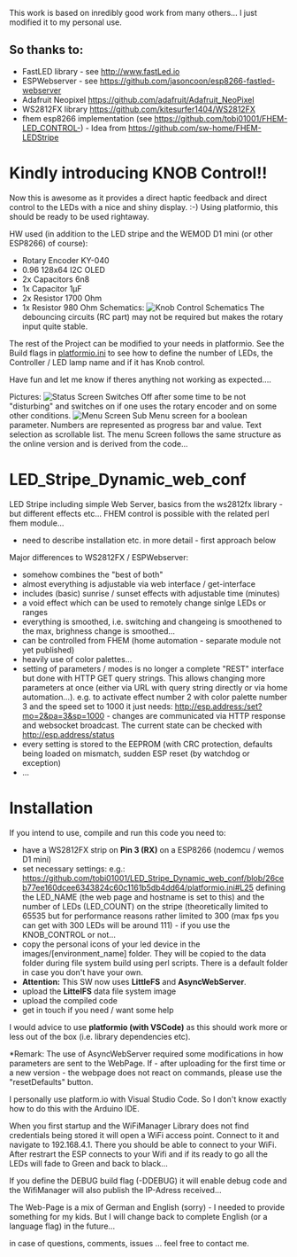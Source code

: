 This work is based on inredibly good work from many others... I just modified it to my personal use.

So thanks to:
-------------
   - FastLED library - see http://www.fastLed.io
   - ESPWebserver - see https://github.com/jasoncoon/esp8266-fastled-webserver
   - Adafruit Neopixel https://github.com/adafruit/Adafruit_NeoPixel
   - WS2812FX library https://github.com/kitesurfer1404/WS2812FX
   - fhem esp8266 implementation (see https://github.com/tobi01001/FHEM-LED_CONTROL-) - Idea from https://github.com/sw-home/FHEM-LEDStripe 


# Kindly introducing KNOB Control!!
Now this is awesome as it provides a direct haptic feedback and direct control to the LEDs with a nice and shiny display. :-)
Using platformio, this should be ready to be used rightaway.

HW used (in addition to the LED stripe and the WEMOD D1 mini (or other ESP8266) of course): 
- Rotary Encoder KY-040
- 0.96 128x64 I2C OLED
- 2x Capacitors 6n8
- 1x Capacitor 1µF
- 2x Resistor 1700 Ohm
- 1x Resistor 980 Ohm
Schematics:
![Knob Control Schematics](https://github.com/tobi01001/LED_Stripe_Dynamic_web_conf/blob/KnobControl/circuit.png)
The debouncing circuits (RC part) may not be required but makes the rotary input quite stable.

The rest of the Project can be modified to your needs in platformio. See the Build flags in [platformio.ini]( https://github.com/tobi01001/LED_Stripe_Dynamic_web_conf/blob/KnobControl/platformio.ini) to see how to define the number of LEDs, the Controller / LED lamp name and if it has Knob control.

Have fun and let me know if theres anything not working as expected....

Pictures:
![Status Screen](https://github.com/tobi01001/LED_Stripe_Dynamic_web_conf/blob/KnobControl/20200227_210857.jpg)
Switches Off after some time to be not "disturbing" and switches on if one uses the rotary encoder and on some other conditions.
![Menu Screen](https://github.com/tobi01001/LED_Stripe_Dynamic_web_conf/blob/KnobControl/20200227_210707.jpg)
Sub Menu screen for a boolean parameter. Numbers are represented as progress bar and value. Text selection as scrollable list.
The menu Screen follows the same structure as the online version and is derived from the code...

# LED_Stripe_Dynamic_web_conf
LED Stripe including simple Web Server, basics from the ws2812fx library - but different effects etc... 
FHEM control is possible with the related perl fhem module...

- need to describe installation etc. in more detail - first approach below

Major differences to WS2812FX / ESPWebserver:

- somehow combines the "best of both"
- almost everything is adjustable via web interface / get-interface
- includes (basic) sunrise / sunset effects with adjustable time (minutes) 
- a void effect which can be used to remotely change sinlge LEDs or ranges
- everything is smoothed, i.e. switching and changeing is smoothened to the max, brighness change is smoothed...
- can be controlled from FHEM (home automation - separate module not yet published)
- heavily use of color palettes...
- setting of parameters / modes is no longer a complete "REST" interface but done with HTTP GET query strings. This allows changing more parameters at once (either via URL with query string directly or via home automation...). e.g. to activate effect number 2 with color palette number 3 and the speed set to 1000 it just needs: http://esp.address:/set?mo=2&pa=3&sp=1000 - changes are communicated via HTTP response and websocket broadcast. The current state can be checked with http://esp.address/status
- every setting is stored to the EEPROM (with CRC protection, defaults being loaded on mismatch, sudden ESP reset (by watchdog or exception)
- ...

# Installation
If you intend to use, compile and run this code you need to:
- have a WS2812FX strip on **Pin 3 (RX)** on a ESP8266 (nodemcu / wemos D1 mini)
- set necessary settings: e.g.: https://github.com/tobi01001/LED_Stripe_Dynamic_web_conf/blob/26ceb77ee160dcee6343824c60c1161b5db4dd64/platformio.ini#L25
defining the LED_NAME (the web page and hostname is set to this) and the number of LEDs (LED_COUNT) on the stripe (theoretically limited to 65535 but for performance reasons rather limited to 300 (max fps you can get with 300 LEDs will be around 111) - if you use the KNOB_CONTROL or not...
- copy the personal icons of your led device in the images/[environment_name] folder. They will be copied to the data folder during file system build using perl scripts. There is a default folder in case you don't have your own.
- **Attention:** This SW now uses **LittleFS** and **AsyncWebServer**. 
- upload the **LittelFS** data file system image
- upload the compiled code
- get in touch if you need / want some help

I would advice to use **platformio (with VSCode)** as this should work more or less out of the box (i.e. library dependencies etc).

*Remark: The use of AsyncWebServer required some modifications in how parameters are sent to the WebPage. If - after uploading for the first time or a new version - the webpage does not react on commands, please use the "resetDefaults" button.

I personally use platform.io with Visual Studio Code. So I don't know exactly how to do this with the Arduino IDE.

When you first startup and the WiFiManager Library does not find credentials being stored it will open a WiFi access point. Connect to it and navigate to 192.168.4.1. There you should be able to connect to your WiFi. After restrart the ESP connects to your Wifi and if its ready to go all the LEDs will fade to Green and back to black...

If you define the DEBUG build flag (-DDEBUG) it will enable debug code and the WifiManager will also publish the IP-Adress received...

The Web-Page is a mix of German and English (sorry) - I needed to provide something for my kids. But I will change back to complete English (or a language flag) in the future...

in case of questions, comments, issues ... feel free to contact me.
